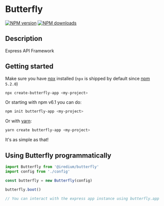 # Butterfly

[![NPM version](https://img.shields.io/npm/v/@iredium/butterfly.svg?style=flat)](https://npmjs.com/package/butterfly)
[![NPM downloads](https://img.shields.io/npm/dm/@iredium/butterfly.svg?style=flat)](https://npmjs.com/package/butterfly)

## Description

Express API Framework

## Getting started

Make sure you have [npx](https://www.npmjs.com/package/npx) installed (`npx` is shipped by default since [npm](https://www.npmjs.com/get-npm) `5.2.0`)

```bash
npx create-butterfly-app <my-project>
```

Or starting with npm v6.1 you can do:

```bash
npm init butterfly-app <my-project>
```

Or with [yarn](https://yarnpkg.com/en/):

```bash
yarn create butterfly-app <my-project>
```

It's as simple as that!

## Using Butterfly programmatically

```js
import Butterfly from '@iredium/butterfly'
import config from './config'

const butterfly = new Butterfly(config)

butterfly.boot()

// You can interact with the express app instance using butterfly.app
```
